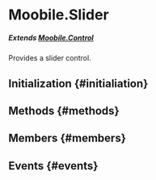 Moobile.Slider
================================================================================
##### Extends *[Moobile.Control](Docs/Control/Control.md)*

Provides a slider control.

Initialization {#initialiation}
--------------------------------------------------------------------------------

Methods {#methods}
--------------------------------------------------------------------------------


Members {#members}
--------------------------------------------------------------------------------


Events {#events}
--------------------------------------------------------------------------------